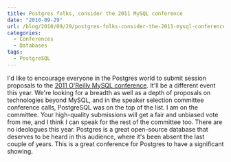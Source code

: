 ```yaml
---
title: Postgres folks, consider the 2011 MySQL conference
date: "2010-09-29"
url: /blog/2010/09/29/postgres-folks-consider-the-2011-mysql-conference/
categories:
  - Conferences
  - Databases
tags:
  - PostgreSQL
---
```

I'd like to encourage everyone in the Postgres world to submit session proposals to the [2011 O'Reilly MySQL conference](http://en.oreilly.com/mysql2011/). It'll be a different event this year. We're looking for a breadth as well as a depth of proposals on technologies beyond MySQL, and in the speaker selection committee conference calls, PostgreSQL was on the top of the list. I am on the committee. Your high-quality submissions will get a fair and unbiased vote from me, and I think I can speak for the rest of the committee too. There are no ideologues this year. Postgres is a great open-source database that deserves to be heard in this audience, where it's been absent the last couple of years. This is a great conference for Postgres to have a significant showing.



